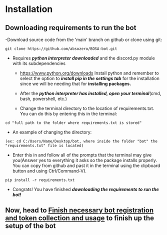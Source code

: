# Installation

## Downloading requirements to run the bot
-Download source code from the 'main' branch on github or clone using git:
```
git clone https://github.com/absozero/BOSA-bot.git
```
- Requires ***python interpreter downloaded*** and the discord.py module with its subdependencies

  - <https://www.python.org/downloads> Install python and remember to select the option to ***install pip in the settings tab*** for the installation since we will be needing that for **installing packages.**

  - After the ***python interpreter has installed, open your terminal***(cmd, bash, powershell, etc.)
  - Change the terminal directory to the location of requirements.txt. You can do this by entering this in the terminal:
```shell
cd "full path to the folder where requirements.txt is stored" 
```
- An example of changing the directory:
```shell
(ex: cd C:/Users/Name/Desktop/bot, where inside the folder "bot" the "requirements.txt" file is located)
```
  - Enter this in and follow all of the prompts that the terminal may give you(Answer yes to everything it asks so the package installs properly. You can copy from github and past it in the terminal using the clipboard button and using Ctrl/Command-V).

  ```
  pip install -r requirements.txt
  ```

  - Congrats! You have finished ***downloading the requirements to run the bot!***
  


## Now, head to [Finish necessary bot registration and token collection and usage](Discord-Dev-page-and-getting-bot-token) to finish up the setup of the bot
